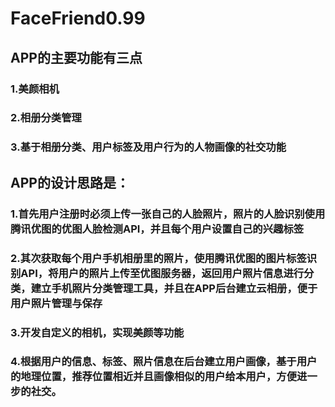 # FaceFriend0.99
## APP的主要功能有三点
### 1.美颜相机
### 2.相册分类管理
### 3.基于相册分类、用户标签及用户行为的人物画像的社交功能
## APP的设计思路是：
### 1.首先用户注册时必须上传一张自己的人脸照片，照片的人脸识别使用腾讯优图的优图人脸检测API，并且每个用户设置自己的兴趣标签
### 2.其次获取每个用户手机相册里的照片，使用腾讯优图的图片标签识别API，将用户的照片上传至优图服务器，返回用户照片信息进行分类，建立手机照片分类管理工具，并且在APP后台建立云相册，便于用户照片管理与保存
### 3.开发自定义的相机，实现美颜等功能
### 4.根据用户的信息、标签、照片信息在后台建立用户画像，基于用户的地理位置，推荐位置相近并且画像相似的用户给本用户，方便进一步的社交。
